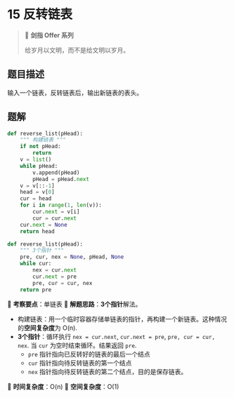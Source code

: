 # 15 反转链表

> 🌟 **剑指 Offer 系列**
>
> 给岁月以文明，而不是给文明以岁月。

## 题目描述

输入一个链表，反转链表后，输出新链表的表头。

## 题解

```python
def reverse_list(pHead):
    """ 构建链表 """
    if not pHead:
        return
    v = list()
    while pHead:
        v.append(pHead)
        pHead = pHead.next
    v = v[::-1]
    head = v[0]
    cur = head
    for i in range(1, len(v)):
        cur.next = v[i]
        cur = cur.next
    cur.next = None
    return head
```

```python
def reverse_list(pHead):
    """ 3个指针 """
    pre, cur, nex = None, pHead, None
    while cur:
        nex = cur.next
        cur.next = pre
        pre, cur = cur, nex
    return pre
```

🍥 **考察要点**：单链表
🍬 **解题思路**：**3个指针**解法。

- 构建链表：用一个临时容器存储单链表的指针，再构建一个新链表。这种情况的**空间复杂度**为 O(n).
- **3个指针**：循环执行 `nex = cur.next`, `cur.next = pre`, `pre, cur = cur, nex`. 当 `cur` 为空时结束循环。结果返回 `pre`.
  - `pre` 指针指向已反转好的链表的最后一个结点
  - `cur` 指针指向待反转链表的第一个结点
  - `nex` 指针指向待反转链表的第二个结点，目的是保存链表。

🍉 **时间复杂度**：O(n)
🍭 **空间复杂度**：O(1)
